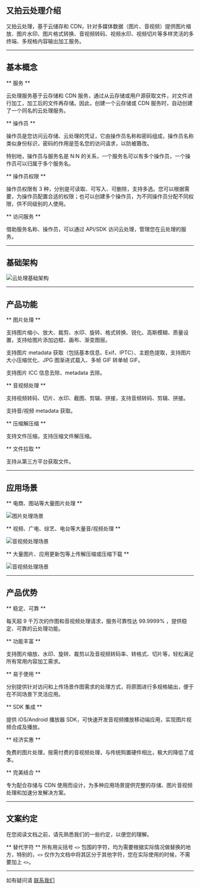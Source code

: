 <!--
### 图片处理

又拍云提供 [URL 作图](/cloud/image/#url) 和 [上传作图](/cloud/image/#_2) 两种图片处理方式。支持图片缩放、裁剪、水印、旋转、格式转换、大小压缩优化等操作。

其中，URL 作图只需要在请求的图片 URL 地址后面加上相应的图片处理参数或版本号即可获得处理后的图片。例如原图路径是 `http://demo.b0.upaiyun.com/demo.jpg`，需要对图片旋转 90°，那么只需要访问`http://demo.b0.upaiyun.com/demo.jpg!/rotate/90` 这个地址即可获得旋转后的图片。

上传作图可以通过又拍云提供的 REST API、表单 API、分块上传 API 来完成。在上传原图的时候带上相应的图片处理参数，即可将处理后的图片存储到又拍云。

同时，又拍云提供缩略图版本与作图参数混合的作图方式，为图片处理提供了极大的灵活性。


### 音视频处理

又拍云提供异步音视频处理服务，支持音视频转码、音视频切片、视频水印、视频截图、音视频剪辑、元数据获取等功能。


### 压缩解压缩

又拍云提供异步文件压缩解压缩服务，支持对用户存储空间内的文件进行压缩或解压缩。

### 文件拉取

又拍云提供异步文件拉取服务，为存储在用户源站的文件迁移至又拍云存储提供便捷。
-->

## 又拍云处理介绍

又拍云处理，基于云储存和 CDN，针对多媒体数据（图片、音视频）提供图片缩放、图片水印、图片格式转换、音视频转码、视频水印、视频切片等多样灵活的多终端、多规格内容输出加工服务。

---------

## 基本概念

** 服务 **

云处理服务基于云存储和 CDN 服务，通过从云存储或用户源获取文件，对文件进行加工，加工后的文件再存储。因此，创建一个云存储或 CDN 服务时，自动创建了一个同名的云处理服务。

** 操作员 **

操作员是您访问云存储、云处理的凭证，它由操作员名称和密码组成，操作员名称类似身份标识，密码的作用是签名您的访问请求，以防被篡改。

特别地，操作员与服务名是 N:N 的关系，一个服务名可以有多个操作员，一个操作员可以归属于多个服务名。

** 操作员权限 **

操作员权限有 3 种，分别是可读取、可写入、可删除，支持多选。您可以根据需要，为操作员配置合适的权限；也可以创建多个操作员，为不同操作员分配不同权限，供不同级别的人使用。

** 访问服务 **

借助服务名称、操作员，可以通过 API/SDK 访问云处理，管理您在云处理的服务。

---------

## 基础架构

![云处理基础架构](http://upyun-assets.b0.upaiyun.com/docs/process/ups.png)

---------

## 产品功能

** 图片处理 **

支持图片缩小、放大、裁剪、水印、旋转、格式转换、锐化、高斯模糊、质量设置，支持给图片添加边框、画布、渐变图层。

支持图片 metadata 获取（包括基本信息、Exif、IPTC）、主题色提取，支持图片大小压缩优化、JPG 图渐进式载入、多帧 GIF 转单帧 GIF。

支持图片 ICC 信息去除、metadata 去除。

** 音视频处理 **

支持视频转码、切片、水印、截图、剪辑、拼接，支持音频转码、剪辑、拼接。

支持音/视频 metadata 获取。

** 压缩解压缩 **

支持文件压缩，支持压缩文件解压缩。

** 文件拉取 **

支持从第三方平台获取文件。

---------

## 应用场景

** 电商、图站等大量图片处理 **

![图片处理场景](http://upyun-assets.b0.upaiyun.com/docs/process/scene_image.png)

** 视频、广电、综艺、电台等大量音/视频处理 **

![音视频处理场景](http://upyun-assets.b0.upaiyun.com/docs/process/scene_av.png)

** 大量图片、应用更新包等上传解压缩或压缩下载 **

![音视频处理场景](http://upyun-assets.b0.upaiyun.com/docs/process/scene_cd.png)

---------

## 产品优势

** 稳定、可靠 **

每天超 9 千万次的作图和音视频处理请求，服务可靠性达 99.9999% ，提供稳定、可靠的云处理功能。

** 功能丰富 **

支持图片缩放、水印、旋转、裁剪以及音视频转码率、转格式、切片等，轻松满足所有常用内容加工需求。

** 易于使用 **

分别提供针对访问和上传场景作图需求的处理方式，将原图进行多规格输出，便于在不同场景下灵活应用。

** SDK 集成 **

提供 iOS/Android 播放器 SDK，可快速开发音视频播放移动端应用，实现图片视频合成及播放。

** 经济实惠 **

免费的图片处理，按需付费的音视频处理，与传统购置硬件相比，极大的降低了成本。

** 完美结合 **

专为配合存储与 CDN 使用而设计，为多种应用场景提供完整的存储、图片音视频处理和加速分发解决方案。

---------

## 文案约定

在您阅读文档之前，请先熟悉我们的一些约定，以便您的理解。

** 替代字符 **
所有用尖括号 `<>` 包围的字符，均为需要根据实际情况做替换的地方，特别的，`<>` 仅作为文档中将其区分于其他字符，您在实际使用的时候，不需要加上 `<>`。

<!--
** 变量名/假设值 **
所有使用行内代码，例如 `operator`，则意味着这是一个变量名，相对应的，如果是行内代码加斜体的格式，例如 *`/path/to/file.ext`*，则意味着这是我们为了方便举例假设的一个具体值。
-->

---------

如有疑问请 [联系我们](https://www.upyun.com/about_contact.html)